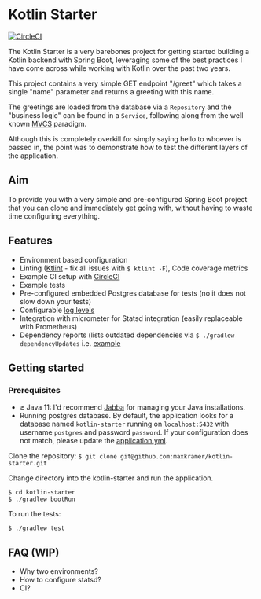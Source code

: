 # Kotlin Starter
[![CircleCI](https://circleci.com/gh/maxkramer/kotlin-starter/tree/master.svg?style=svg)](https://circleci.com/gh/maxkramer/kotlin-starter/tree/master)

The Kotlin Starter is a very barebones project for getting started building a Kotlin backend with Spring Boot, leveraging some of the best practices I have come across while working with Kotlin over the past two years.

This project contains a very simple GET endpoint "/greet" which takes a single "name" parameter and returns a greeting with this name.

The greetings are loaded from the database via a `Repository` and the "business logic" can be found in a `Service`, following along from the well known [MVCS][1] paradigm.

Although this is completely overkill for simply saying hello to whoever is passed in, the point was to demonstrate how to test the different layers of the application.

## Aim

To provide you with a very simple and pre-configured Spring Boot project that you can clone and immediately get going with, without having to waste time configuring everything.

## Features

- Environment based configuration
- Linting ([Ktlint][2] - fix all issues with `$ ktlint -F`), Code coverage metrics
- Example CI setup with [CircleCI][3]
- Example tests
- Pre-configured embedded Postgres database for tests (no it does not slow down your tests)
- Configurable [log levels][4]
- Integration with micrometer for Statsd integration (easily replaceable with Prometheus)
- Dependency reports (lists outdated dependencies via `$ ./gradlew dependencyUpdates` i.e. [example][5]

## Getting started
### Prerequisites

- ≥ Java 11: I'd recommend [Jabba][6] for managing your Java installations.
- Running postgres database. By default, the application looks for a database named `kotlin-starter` running on `localhost:5432` with username `postgres` and password `password`. If your configuration does not match, please update the [application.yml][7].

Clone the repository:
```$ git clone git@github.com:maxkramer/kotlin-starter.git```

Change directory into the kotlin-starter and run the application.

```
$ cd kotlin-starter
$ ./gradlew bootRun

```

To run the tests:

```
$ ./gradlew test
```

## FAQ (WIP)

- Why two environments?
- How to configure statsd?
- CI?

[1]: https://daymoframework.wordpress.com/2010/07/01/the-daymo-approach-to-model-view-controller/
[2]: https://ktlint.github.io/
[3]: https://circleci.com/gh/maxkramer/kotlin-starter/tree/master
[4]: https://github.com/maxkramer/kotlin-starter/blob/master/src/main/resources/logback-spring.xml
[5]: https://62-192011124-gh.circle-artifacts.com/0/tmp/workspace/build/reports/dependencies/report.txt
[6]: https://github.com/shyiko/jabba
[7]: https://github.com/maxkramer/kotlin-starter/blob/master/src/main/resources/application.yml



